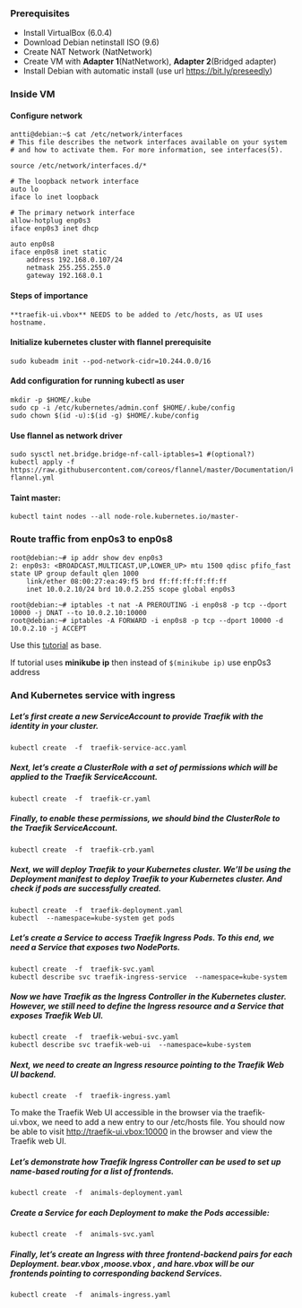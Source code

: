 ### Prerequisites

 - Install VirtualBox (6.0.4)
 - Download Debian netinstall ISO (9.6)
 - Create NAT Network (NatNetwork)
 - Create VM with **Adapter 1**(NatNetwork), **Adapter 2**(Bridged adapter)
 - Install Debian with automatic install (use url https://bit.ly/preseedly)

### Inside VM

#### Configure network

    antti@debian:~$ cat /etc/network/interfaces
    # This file describes the network interfaces available on your system
    # and how to activate them. For more information, see interfaces(5).
    
    source /etc/network/interfaces.d/*
    
    # The loopback network interface
    auto lo
    iface lo inet loopback
    
    # The primary network interface
    allow-hotplug enp0s3
    iface enp0s3 inet dhcp
    
    auto enp0s8
    iface enp0s8 inet static
        address 192.168.0.107/24
        netmask 255.255.255.0
        gateway 192.168.0.1

#### Steps of importance
    **traefik-ui.vbox** NEEDS to be added to /etc/hosts, as UI uses hostname.

#### Initialize kubernetes cluster with flannel prerequisite

    sudo kubeadm init --pod-network-cidr=10.244.0.0/16

#### Add configuration for running kubectl as user

    mkdir -p $HOME/.kube
    sudo cp -i /etc/kubernetes/admin.conf $HOME/.kube/config
    sudo chown $(id -u):$(id -g) $HOME/.kube/config

#### Use flannel as network driver

    sudo sysctl net.bridge.bridge-nf-call-iptables=1 #(optional?)
    kubectl apply -f https://raw.githubusercontent.com/coreos/flannel/master/Documentation/kube-flannel.yml

#### Taint master:

    kubectl taint nodes --all node-role.kubernetes.io/master-

### Route traffic from enp0s3 to enp0s8

    root@debian:~# ip addr show dev enp0s3
    2: enp0s3: <BROADCAST,MULTICAST,UP,LOWER_UP> mtu 1500 qdisc pfifo_fast state UP group default qlen 1000
        link/ether 08:00:27:ea:49:f5 brd ff:ff:ff:ff:ff:ff
        inet 10.0.2.10/24 brd 10.0.2.255 scope global enp0s3

    root@debian:~# iptables -t nat -A PREROUTING -i enp0s8 -p tcp --dport 10000 -j DNAT --to 10.0.2.10:10000
    root@debian:~# iptables -A FORWARD -i enp0s8 -p tcp --dport 10000 -d 10.0.2.10 -j ACCEPT

Use this [tutorial](https://supergiant.io/blog/using-traefik-as-ingress-controller-for-your-kubernetes-cluster/) as base.

If tutorial uses **minikube ip** then instead of `$(minikube ip)` use enp0s3 address

### And Kubernetes service with ingress

##### Let’s first create a new ServiceAccount to provide Traefik with the identity in your cluster. 

    kubectl create  -f  traefik-service-acc.yaml
    
##### Next, let’s create a ClusterRole with a set of permissions which will be applied to the Traefik ServiceAccount.

    kubectl create  -f  traefik-cr.yaml
    
#####  Finally, to enable these permissions, we should bind the ClusterRole to the Traefik ServiceAccount.

    kubectl create  -f  traefik-crb.yaml
    
##### Next, we will deploy Traefik to your Kubernetes cluster. We’ll be using the Deployment manifest to deploy Traefik to your Kubernetes cluster. And check if pods are successfully created.

    kubectl create  -f  traefik-deployment.yaml
    kubectl  --namespace=kube-system get pods
    
##### Let’s create a Service to access Traefik Ingress Pods. To this end, we need a Service that exposes two NodePorts.

    kubectl create  -f  traefik-svc.yaml
    kubectl describe svc traefik-ingress-service  --namespace=kube-system
    
##### Now we have Traefik as the Ingress Controller in the Kubernetes cluster. However, we still need to define the Ingress resource and a Service that exposes Traefik Web UI.

    kubectl create  -f  traefik-webui-svc.yaml
    kubectl describe svc traefik-web-ui  --namespace=kube-system
    
##### Next, we need to create an Ingress resource pointing to the Traefik Web UI backend.

    kubectl create  -f  traefik-ingress.yaml

To make the Traefik Web UI accessible in the browser via the traefik-ui.vbox, we need to add a new entry to our /etc/hosts file.
You should now be able to visit http://traefik-ui.vbox:10000 in the browser and view the Traefik web UI.

##### Let’s demonstrate how Traefik Ingress Controller can be used to set up name-based routing for a list of frontends.

    kubectl create  -f  animals-deployment.yaml
    
##### Create a Service for each Deployment to make the Pods accessible:

    kubectl create  -f  animals-svc.yaml
    
##### Finally, let’s create an Ingress with three frontend-backend pairs for each Deployment. bear.vbox ,moose.vbox , and hare.vbox will be our frontends pointing to corresponding backend Services.

    kubectl create  -f  animals-ingress.yaml

